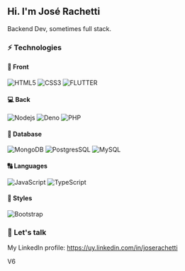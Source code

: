 ## Hi. I'm José Rachetti 

Backend Dev,
sometimes full stack.

<!--
**joserachetti/joserachetti** is a ✨ _special_ ✨ repository because its `README.md` (this file) appears on your GitHub profile.

Here are some ideas to get you started:

- 🔭 I’m currently working on ...
- 🌱 I’m currently learning ...
- 👯 I’m looking to collaborate on ...
- 🤔 I’m looking for help with ...
- 💬 Ask me about ...
- 📫 How to reach me: ...
- 😄 Pronouns: ...
- ⚡ Fun fact: ...
-->


### ⚡ Technologies

#### 📱 Front

![HTML5](https://img.shields.io/badge/-HTML5-E34F26?style=flat-square&logo=html5&logoColor=white)
![CSS3](https://img.shields.io/badge/-CSS3-1572B6?style=flat-square&logo=css3)
![FLUTTER](https://img.shields.io/badge/-Flutter-02569B?style=flat-square&logo=flutter)

#### 💻 Back

![Nodejs](https://img.shields.io/badge/-Nodejs-black?style=flat-square&logo=Node.js)
![Deno](https://img.shields.io/badge/-Deno-black?style=flat-square&logo=deno)
![PHP](https://img.shields.io/badge/-PHP-black?style=flat-square&logo=php)

#### :memo: Database

![MongoDB](https://img.shields.io/badge/-MongoDB-black?style=flat-square&logo=mongodb)
![PostgresSQL](https://img.shields.io/badge/-PostgresSQL-black?style=flat-square&logo=postgresql)
![MySQL](https://img.shields.io/badge/-MySQL-black?style=flat-square&logo=mysql)

#### :capital_abcd: Languages

![JavaScript](https://img.shields.io/badge/-JavaScript-black?style=flat-square&logo=javascript)
![TypeScript](https://img.shields.io/badge/-TypeScript-black?style=flat-square&logo=typescript)


#### :art: Styles

![Bootstrap](https://img.shields.io/badge/-Bootstrap-black?style=flat-square&logo=bootstrap)




### 💬 Let's talk
My LinkedIn profile: https://uy.linkedin.com/in/joserachetti


V6
